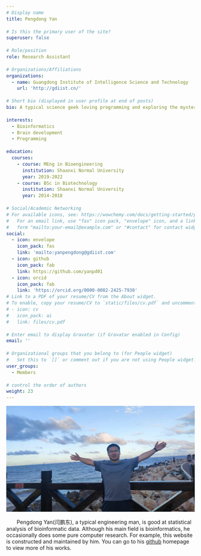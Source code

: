 ```yaml
---
# Display name
title: Pengdong Yan

# Is this the primary user of the site?
superuser: false

# Role/position
role: Research Assistant

# Organizations/Affiliations
organizations:
  - name: Guangdong Institute of Intelligence Science and Technology
    url: 'http://gdiist.cn/'

# Short bio (displayed in user profile at end of posts)
bio: A typical science geek loving programming and exploring the mysteries of life.

interests:
  - Bioinformatics
  - Brain development
  - Programming

education:
  courses:
    - course: MEng in Bioengineering
      institution: Shaanxi Normal University
      year: 2019-2022
    - course: BSc in Biotechnology
      institution: Shaanxi Normal University
      year: 2014-2018

# Social/Academic Networking
# For available icons, see: https://wowchemy.com/docs/getting-started/page-builder/#icons
#   For an email link, use "fas" icon pack, "envelope" icon, and a link in the
#   form "mailto:your-email@example.com" or "#contact" for contact widget.
social:
  - icon: envelope
    icon_pack: fas
    link: 'mailto:yanpengdong@gdiist.com'
  - icon: github
    icon_pack: fab
    link: https://github.com/yanpd01
  - icon: orcid
    icon_pack: fab
    link: 'https://orcid.org/0000-0002-2425-7930'
# Link to a PDF of your resume/CV from the About widget.
# To enable, copy your resume/CV to `static/files/cv.pdf` and uncomment the lines below.
# - icon: cv
#   icon_pack: ai
#   link: files/cv.pdf

# Enter email to display Gravatar (if Gravatar enabled in Config)
email: ''

# Organizational groups that you belong to (for People widget)
#   Set this to `[]` or comment out if you are not using People widget.
user_groups:
  - Members

# control the order of authors
weight: 23
---
```

![ypd](ypd01.jpg)

&emsp;&emsp;Pengdong Yan(闫鹏东), a typical engineering man, is good at statistical analysis of bioinformatic data. Although his main field is bioinformatics, he occasionally does some pure computer research. For example, this website is constructed and maintained by him. You can go to his [github](https://github.com/yanpd01) homepage to view more of his works.